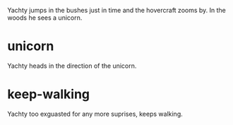 Yachty jumps in the bushes just in time and the hovercraft zooms by.  In the woods he sees a unicorn.

# unicorn
Yachty heads in the direction of the unicorn.

# keep-walking
Yachty too exguasted for any more suprises, keeps walking.

